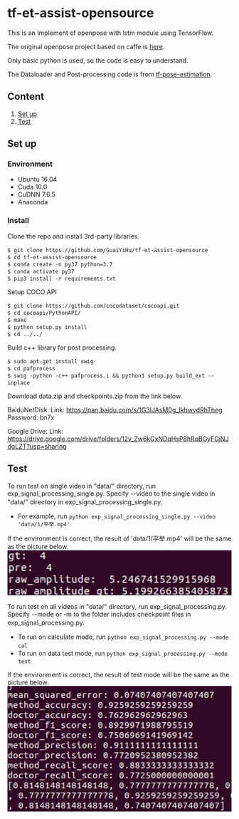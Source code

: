 # tf-et-assist-opensource
This is an Implement of openpose with lstm module using TensorFlow.

The original openpose project based on caffe is <a href="https://github.com/ZheC/Realtime_Multi-Person_Pose_Estimation">here</a>. 

Only basic python is used, so the code is easy to understand.

The Dataloader and Post-processing code is from [tf-pose-estimation](https://github.com/ildoonet/tf-pose-estimation).

## Content

1. [Set up](#set-up)
2. [Test](#test)

## Set up
### Environment
- Ubuntu 16.04
- Cuda 10.0
- CuDNN 7.6.5
- Anaconda

### Install
Clone the repo and install 3rd-party libraries.

```
$ git clone https://github.com/GuaiYiHu/tf-et-assist-opensource
$ cd tf-et-assist-opensource
$ conda create -n py37 python=3.7
$ conda activate py37
$ pip3 install -r requirements.txt
```

Setup COCO API

```
$ git clone https://github.com/cocodataset/cocoapi.git
$ cd cocoapi/PythonAPI/
$ make
$ python setup.py install
$ cd ../../
```

Build c++ library for post processing.

```
$ sudo apt-get install swig
$ cd pafprocess
$ swig -python -c++ pafprocess.i && python3 setup.py build_ext --inplace
```

Download data.zip and checkpoints.zip from the link below.

BaiduNetDisk: Link: https://pan.baidu.com/s/1G3lJAsM0g_IkhwydRhTheg Password: bn7x

Google Drive: Link: https://drive.google.com/drive/folders/12v_Zw6kGxNDqHsP8hRqBGyFGjNJdgLZT?usp=sharing
## Test

To run test on single  video in "data/" directory, run exp_signal_processing_single.py.
Specify --video to the single video in "data/" directory in exp_signal_processing_single.py.　

+ For example,  run `python exp_signal_processing_single.py --video 'data/1/平举.mp4'`

If the environment is correct, the result of 'data/1/平举.mp4' will be the same as the picture below.
![Result single](pics/result_single.jpg)

To run test on all videos in "data/" directory, run exp_signal_processing.py.
Specify --mode or -m to the folder includes checkpoint files in exp_signal_processing.py.　　
+ To run on calculate mode,  run `python exp_signal_processing.py --mode cal`　
+ To run on data test mode, run `python exp_signal_processing.py --mode test`

If the environment is correct, the result of test mode will be the same as the picture below.
![Result all](pics/result_all.jpg)
